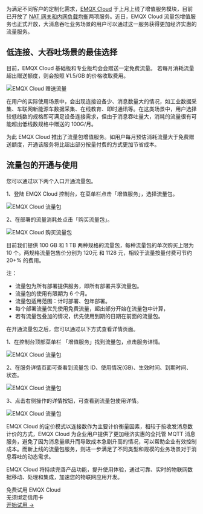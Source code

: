 为满足不同客户的定制化需求，[EMQX Cloud](https://www.emqx.com/zh/cloud) 于上月上线了增值服务模块，目前已开放了 [NAT 网关和内网负载均衡](https://www.emqx.com/zh/blog/emqx-cloud-intranet-load-balancing-and-net-gateway-service)两项服务。近日，EMQX Cloud 流量包增值服务也正式开放，大消息吞吐业务场景的用户可以通过这一服务获得更加经济实惠的流量服务。

## 低连接、大吞吐场景的最佳选择

目前，EMQX Cloud 基础版和专业版均会会赠送一定免费流量。 若每月消耗流量超出赠送额度，则会按照 ¥1.5/GB 的价格收取费用。

![EMQX Cloud 赠送流量](https://assets.emqx.com/images/dd054a3833308f4dc209a26fd107e58a.jpeg)

在用户的实际使用场景中，会出现连接设备少、消息数量大的情况，如工业数据采集、车联网新能源车数据采集、在线教育、即时通讯等。在这类场景中，用户选择较低线数的规格即可满足设备连接需求，但由于消息吞吐量大，消耗的流量很有可能超出低线数规格中赠送的 100G/月。

为此 EMQX Cloud 推出了流量包增值服务。如用户每月预估消耗流量大于免费赠送额度，开通该服务将比超出部分按量付费的方式更加节省成本。

## 流量包的开通与使用

您可以通过以下两个入口开通流量包。

1、登陆 EMQX Cloud 控制台，在菜单栏点击「增值服务」，选择流量包。

![EMQX Cloud 流量包](https://assets.emqx.com/images/3deaac604c292d94fc6d7d73ebdbe7e7.png)

2、在部署的流量消耗处点击「购买流量包」。

![EMQX Cloud 购买流量包](https://assets.emqx.com/images/8a0abeecb79d1263e53d04b69192854b.png)

目前我们提供 100 GB 和 1 TB 两种规格的流量包，每种流量包的单次购买上限为 10 个。两规格流量包售价分别为 120元 和 1128 元，相较于流量按量付费可节约 20+% 的费用。


注：

- 流量包为所有部署提供服务，即所有部署共享流量包。
- 流量包的使用有限期为 6 个月。
- 流量包适用范围：计时部署、包年部署。
- 每个部署流量优先使用免费流量，超出部分开始在流量包中计算，
- 若有流量包叠加的情况，优先使用到期的日期在前面的流量包。

 

在开通流量包之后，您可以通过以下方式查看详情页面。

1、在控制台顶部菜单栏 「增值服务」找到流量包，点击服务详情。

![EMQX Cloud 流量包](https://assets.emqx.com/images/3090671e21efc93847a1ef8ac0d1ebdb.png)

2、在服务详情页面可查看到流量包 ID、使用情况(GB)、生效时间、到期时间、状态。

![EMQX Cloud 流量包](https://assets.emqx.com/images/c2b044e4c66b25c66c4d1b386fa43572.png)

3、点击右侧操作的详情按钮，可查看到流量包使用详情。

![EMQX Cloud 流量包](https://assets.emqx.com/images/b47f1e1868919a503815b3eed982dddb.png)

EMQX Cloud 的定价模式以连接数作为主要计价衡量因素，相较于按收发消息数计价的方式，EMQX Cloud 为企业用户提供了更加经济实惠的全托管 MQTT 消息服务，避免了因为消息量飙升而导致成本急剧升高的情况，可以帮助企业有效控制成本。而新上线的流量包服务，则进一步满足了不同类型和规模的业务场景对于消息吞吐的动态需求。

EMQX Cloud 将持续完善产品功能，提升使用体验，通过可靠、实时的物联网数据移动、处理和集成，加速您的物联网应用开发。


<section class="promotion">
    <div>
        免费试用 EMQX Cloud
        <div class="is-size-14 is-text-normal has-text-weight-normal">无须绑定信用卡</div>
    </div>
    <a href="https://www.emqx.com/zh/signup?continue=https://cloud.emqx.com/console/deployments/0?oper=new" class="button is-gradient px-5">开始试用 →</a >
</section>

